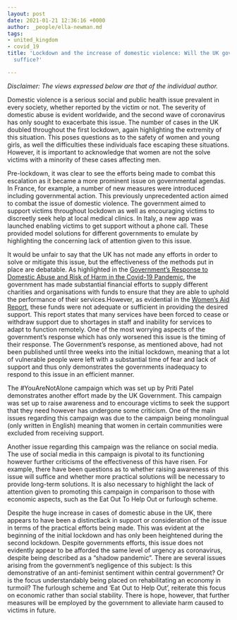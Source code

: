 ```yaml
---
layout: post
date: 2021-01-21 12:36:16 +0000
author: _people/ella-newman.md
tags:
- united_kingdom
- covid_19
title: 'Lockdown and the increase of domestic violence: Will the UK government’s response
  suffice?'

---
```

_Disclaimer: The views expressed below are that of the individual author._

Domestic violence is a serious social and public health issue prevalent in every society, whether reported by the victim or not. The severity of domestic abuse is evident worldwide, and the second wave of coronavirus has only sought to exacerbate this issue. The number of cases in the UK doubled throughout the first lockdown, again highlighting the extremity of this situation. This poses questions as to the safety of women and young girls, as well the difficulties these individuals face escaping these situations. However, it is important to acknowledge that women are not the solve victims with a minority of these cases affecting men.

Pre-lockdown, it was clear to see the efforts being made to combat this escalation as it became a more prominent issue on governmental agendas. In France, for example, a number of new measures were introduced including governmental action. This previously unprecedented action aimed to combat the issue of domestic violence. The government aimed to support victims throughout lockdown as well as encouraging victims to discreetly seek help at local medical clinics. In Italy, a new app was launched enabling victims to get support without a phone call. These provided model solutions for different governments to emulate by highlighting the concerning lack of attention given to this issue.

It would be unfair to say that the UK has not made any efforts in order to solve or mitigate this issue, but the effectiveness of the methods put in place are debatable. As highlighted in the [Government’s Response to Domestic Abuse and Risk of Harm in the Covid-19 Pandemic](https://publications.parliament.uk/pa/cm5801/cmselect/cmhaff/661/66102.htm), the government has made substantial financial efforts to supply different charities and organisations with funds to ensure that they are able to uphold the performance of their services.However, as evidential in the [Women’s Aid Report](https://1q7dqy2unor827bqjls0c4rn-wpengine.netdna-ssl.com/wp-content/uploads/2020/05/The-impact-of-Covid-19-on-domestic-abuse-support-services-1.pdf), these funds were not adequate or sufficient in providing the desired support. This report states that many services have been forced to cease or withdraw support due to shortages in staff and inability for services to adapt to function remotely. One of the most worrying aspects of the government’s response which has only worsened this issue is the timing of their response. The Government’s response, as mentioned above, had not been published until three weeks into the initial lockdown, meaning that a lot of vulnerable people were left with a substantial time of fear and lack of support and thus only demonstrates the governments inadequacy to respond to this issue in an efficient manner.

The #YouAreNotAlone campaign which was set up by Priti Patel demonstrates another effort made by the UK Government. This campaign was set up to raise awareness and to encourage victims to seek the support that they need however has undergone some criticism. One of the main issues regarding this campaign was due to the campaign being monolingual (only written in English) meaning that women in certain communities were excluded from receiving support.

Another issue regarding this campaign was the reliance on social media. The use of social media in this campaign is pivotal to its functioning however further criticisms of the effectiveness of this have risen. For example, there have been questions as to whether raising awareness of this issue will suffice and whether more practical solutions will be necessary to provide long-term solutions. It is also necessary to highlight the lack of attention given to promoting this campaign in comparison to those with economic aspects, such as the Eat Out To Help Out or furlough scheme.

Despite the huge increase in cases of domestic abuse in the UK, there appears to have been a distinctlack in support or consideration of the issue in terms of the practical efforts being made. This was evident at the beginning of the initial lockdown and has only been heightened during the second lockdown. Despite governments efforts, this issue does not evidently appear to be afforded the same level of urgency as coronavirus, despite being described as a “shadow pandemic”. There are several issues arising from the government’s negligence of this subject: Is this demonstrative of an anti-feminist sentiment within central government? Or is the focus understandably being placed on rehabilitating an economy in turmoil? The furlough scheme and ‘Eat Out to Help Out’, reiterate this focus on economic rather than social stability. There is hope, however, that further measures will be employed by the government to alleviate harm caused to victims in future.